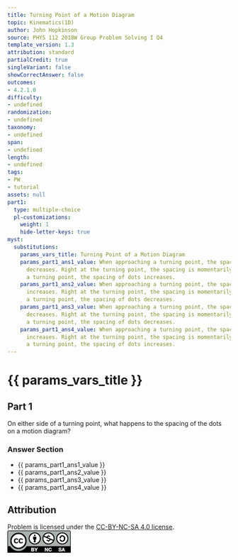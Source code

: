 ```yaml
---
title: Turning Point of a Motion Diagram
topic: Kinematics(1D)
author: John Hopkinson
source: PHYS 112 2018W Group Problem Solving I Q4
template_version: 1.3
attribution: standard
partialCredit: true
singleVariant: false
showCorrectAnswer: false
outcomes:
- 4.2.1.0
difficulty:
- undefined
randomization:
- undefined
taxonomy:
- undefined
span:
- undefined
length:
- undefined
tags:
- PW
- tutorial
assets: null
part1:
  type: multiple-choice
  pl-customizations:
    weight: 1
    hide-letter-keys: true
myst:
  substitutions:
    params_vars_title: Turning Point of a Motion Diagram
    params_part1_ans1_value: When approaching a turning point, the spacing of dots
      decreases. Right at the turning point, the spacing is momentarily zero. Leaving
      a turning point, the spacing of dots increases.
    params_part1_ans2_value: When approaching a turning point, the spacing of dots
      increases. Right at the turning point, the spacing is momentarily zero. Leaving
      a turning point, the spacing of dots decreases.
    params_part1_ans3_value: When approaching a turning point, the spacing of dots
      decreases. Right at the turning point, the spacing is momentarily zero. Leaving
      a turning point, the spacing of dots decreases.
    params_part1_ans4_value: When approaching a turning point, the spacing of dots
      increases. Right at the turning point, the spacing is momentarily zero. Leaving
      a turning point, the spacing of dots increases.
---
```

# {{ params_vars_title }}

## Part 1

On either side of a turning point, what happens to the spacing of the dots on a motion diagram?

### Answer Section

- {{ params_part1_ans1_value }}
- {{ params_part1_ans2_value }}
- {{ params_part1_ans3_value }}
- {{ params_part1_ans4_value }}

## Attribution

Problem is licensed under the [CC-BY-NC-SA 4.0 license](https://creativecommons.org/licenses/by-nc-sa/4.0/).<br> ![The Creative Commons 4.0 license requiring attribution-BY, non-commercial-NC, and share-alike-SA license.](https://raw.githubusercontent.com/firasm/bits/master/by-nc-sa.png)